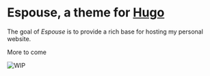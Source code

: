 # Espouse, a theme for [Hugo](https://gohugo.io/)

The goal of *Espouse* is to provide a rich base for hosting my personal website.

More to come

![WIP](https://78.media.tumblr.com/54935756324d11ffe663133fce769654/tumblr_mhcoodLwjY1rlw32xo1_500.gif)

